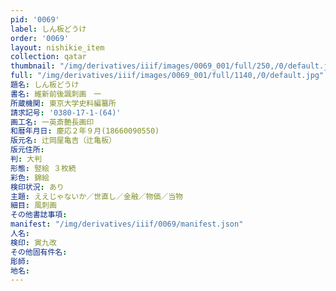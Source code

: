 ```yaml
---
pid: '0069'
label: しん板どうけ
order: '0069'
layout: nishikie_item
collection: qatar
thumbnail: "/img/derivatives/iiif/images/0069_001/full/250,/0/default.jpg"
full: "/img/derivatives/iiif/images/0069_001/full/1140,/0/default.jpg"
題名: しん板どうけ
書名: 維新前後諷刺画　一
所蔵機関: 東京大学史料編纂所
請求記号: '0380-17-1-(64)'
画工名: 一英斎艶長画印
和暦年月日: 慶応２年９月(18660090550)
版元名: 辻岡屋亀吉（辻亀板）
版元住所: 
判: 大判
形態: 竪絵 ３枚続
彩色: 錦絵
検印状況: あり
主題: ええじゃないか／世直し／金融／物価／当物
細目: 風刺画
その他書誌事項: 
manifest: "/img/derivatives/iiif/0069/manifest.json"
人名: 
検印: 寅九改
その他固有件名: 
彫師: 
地名: 
---
```

